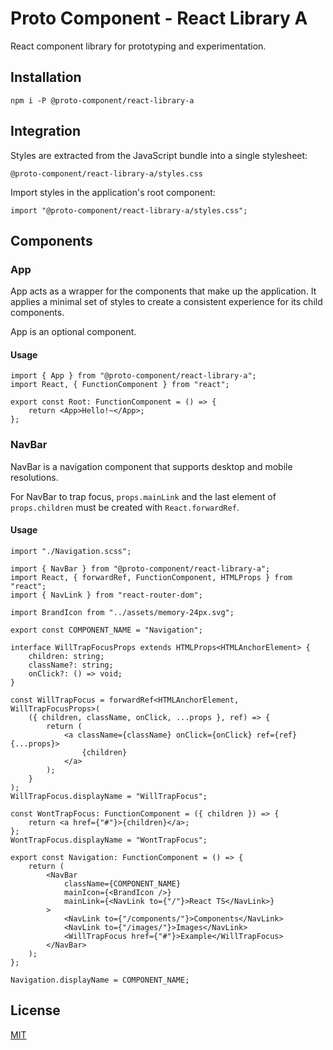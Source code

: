 # Proto Component - React Library A

React component library for prototyping and experimentation.

## Installation

```
npm i -P @proto-component/react-library-a
```

## Integration

Styles are extracted from the JavaScript bundle into a single stylesheet:

```
@proto-component/react-library-a/styles.css
```

Import styles in the application's root component:

```
import "@proto-component/react-library-a/styles.css";
```

## Components

### App

App acts as a wrapper for the components that make up the application. It applies a minimal set of styles to create a consistent experience for its child components. 
 
App is an optional component.

#### Usage

```
import { App } from "@proto-component/react-library-a";
import React, { FunctionComponent } from "react";

export const Root: FunctionComponent = () => {
    return <App>Hello!~</App>;
};
```

### NavBar

NavBar is a navigation component that supports desktop and mobile resolutions.

For NavBar to trap focus, `props.mainLink` and the last element of `props.children` must be created with `React.forwardRef`.

#### Usage

```
import "./Navigation.scss";

import { NavBar } from "@proto-component/react-library-a";
import React, { forwardRef, FunctionComponent, HTMLProps } from "react";
import { NavLink } from "react-router-dom";

import BrandIcon from "../assets/memory-24px.svg";

export const COMPONENT_NAME = "Navigation";

interface WillTrapFocusProps extends HTMLProps<HTMLAnchorElement> {
    children: string;
    className?: string;
    onClick?: () => void;
}

const WillTrapFocus = forwardRef<HTMLAnchorElement, WillTrapFocusProps>(
    ({ children, className, onClick, ...props }, ref) => {
        return (
            <a className={className} onClick={onClick} ref={ref} {...props}>
                {children}
            </a>
        );
    }
);
WillTrapFocus.displayName = "WillTrapFocus";

const WontTrapFocus: FunctionComponent = ({ children }) => {
    return <a href={"#"}>{children}</a>;
};
WontTrapFocus.displayName = "WontTrapFocus";

export const Navigation: FunctionComponent = () => {
    return (
        <NavBar
            className={COMPONENT_NAME}
            mainIcon={<BrandIcon />}
            mainLink={<NavLink to={"/"}>React TS</NavLink>}
        >
            <NavLink to={"/components/"}>Components</NavLink>
            <NavLink to={"/images/"}>Images</NavLink>
            <WillTrapFocus href={"#"}>Example</WillTrapFocus>
        </NavBar>
    );
};

Navigation.displayName = COMPONENT_NAME;
```

## License

[MIT]

[mit]: https://choosealicense.com/licenses/mit/

